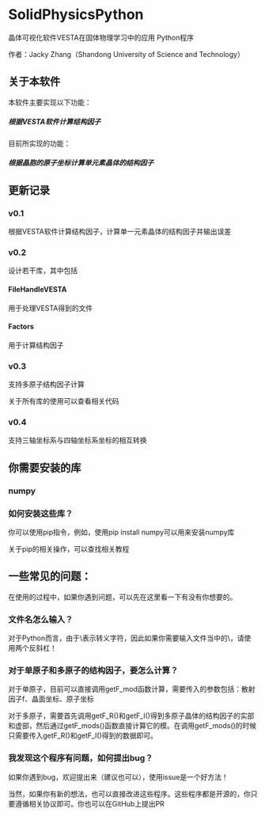 # SolidPhysicsPython
晶体可视化软件VESTA在固体物理学习中的应用 Python程序

作者：Jacky Zhang（Shandong University of Science and Technology）
## 关于本软件
本软件主要实现以下功能：
##### 根据VESTA软件计算结构因子

目前所实现的功能：
##### 根据晶胞的原子坐标计算单元素晶体的结构因子

## 更新记录
### v0.1
根据VESTA软件计算结构因子，计算单一元素晶体的结构因子并输出误差

### v0.2
设计若干库，其中包括
#### FileHandleVESTA
用于处理VESTA得到的文件
#### Factors
用于计算结构因子

### v0.3
支持多原子结构因子计算

关于所有库的使用可以查看相关代码

### v0.4
支持三轴坐标系与四轴坐标系坐标的相互转换

## 你需要安装的库
### numpy

### 如何安装这些库？
你可以使用pip指令，例如，使用pip install numpy可以用来安装numpy库

关于pip的相关操作，可以查找相关教程

## 一些常见的问题：
在使用的过程中，如果你遇到问题，可以先在这里看一下有没有你想要的。
### 文件名怎么输入？
对于Python而言，由于\表示转义字符，因此如果你需要输入文件当中的\，请使用两个反斜杠！

### 对于单原子和多原子的结构因子，要怎么计算？
对于单原子，目前可以直接调用getF_mod函数计算，需要传入的参数包括：散射因子f、晶面坐标、原子坐标

对于多原子，需要首先调用getF_R()和getF_I()得到多原子晶体的结构因子的实部和虚部，然后通过getF_mods()函数直接计算它的模。在调用getF_mods()的时候只需要传入getF_R()和getF_I()得到的数据即可。

### 我发现这个程序有问题，如何提出bug？
如果你遇到bug，欢迎提出来（建议也可以），使用issue是一个好方法！

当然，如果你有新的想法，也可以直接改进这些程序。这些程序都是开源的，你只要遵循相关协议即可。你也可以在GitHub上提出PR
